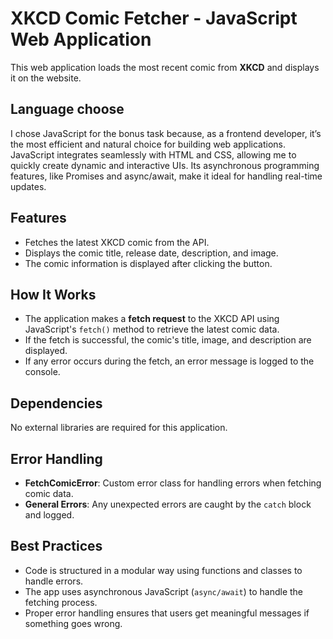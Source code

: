 # XKCD Comic Fetcher - JavaScript Web Application

This web application loads the most recent comic from **XKCD** and displays it on the website.

## Language choose

I chose JavaScript for the bonus task because, as a frontend developer, it’s the most efficient and natural choice for building web applications. JavaScript integrates seamlessly with HTML and CSS, allowing me to quickly create dynamic and interactive UIs. Its asynchronous programming features, like Promises and async/await, make it ideal for handling real-time updates.

## Features

- Fetches the latest XKCD comic from the API.
- Displays the comic title, release date, description, and image.
- The comic information is displayed after clicking the button.

## How It Works

- The application makes a **fetch request** to the XKCD API using JavaScript's `fetch()` method to retrieve the latest comic data.
- If the fetch is successful, the comic's title, image, and description are displayed.
- If any error occurs during the fetch, an error message is logged to the console.

## Dependencies

No external libraries are required for this application.

## Error Handling

- **FetchComicError**: Custom error class for handling errors when fetching comic data.
- **General Errors**: Any unexpected errors are caught by the `catch` block and logged.

## Best Practices

- Code is structured in a modular way using functions and classes to handle errors.
- The app uses asynchronous JavaScript (`async/await`) to handle the fetching process.
- Proper error handling ensures that users get meaningful messages if something goes wrong.

